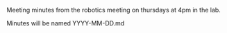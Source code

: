Meeting minutes from the robotics meeting on thursdays at 4pm in the lab.

Minutes will be named YYYY-MM-DD.md
